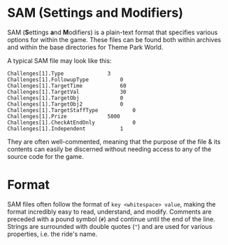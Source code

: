 # SAM (Settings and Modifiers)

SAM (**S**ettings **a**nd **M**odifiers) is a plain-text format that specifies various options for within the game. These files can be found both within archives and within the base directories for Theme Park World.  

A typical SAM file may look like this:
```# Sell 30 Drinks in 60 days
Challenges[1].Type				3
Challenges[1].FollowupType			0
Challenges[1].TargetTime			60
Challenges[1].TargetVal				30
Challenges[1].TargetObj				0
Challenges[1].TargetObj2			0
Challenges[1].TargetStaffType			0
Challenges[1].Prize				5000
Challenges[1].CheckAtEndOnly			0
Challenges[1].Independent			1
```

They are often well-commented, meaning that the purpose of the file & its contents can easily be discerned without needing access to any of the source code for the game.

# Format
SAM files often follow the format of `key <whitespace> value`, making the format incredibly easy to read, understand, and modify.
Comments are preceded with a pound symbol (`#`) and continue until the end of the line.
Strings are surrounded with double quotes (`"`) and are used for various properties, i.e. the ride's name.